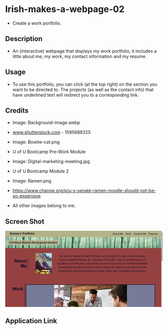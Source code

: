 # Irish-makes-a-webpage-02

- Create a work portfolio.

## Description

- An (interactive) webpage that displays my work portfolio, it includes a little about me, my work, my contact information and my resume.

## Usage

- To use this portfolio, you can click (at the top right) on the section you want to be directed to. The projects (as well as the contact info) that have underlined text will redirect you to a corresponding link.

## Credits

- Image: Background-image.webp
- www.shutterstock.com - 1595688325

- Image: Bowtie-cat.png
- U of U Bootcamp Pre-Work Module

- Image: Digital-marketing-meeting.jpg
- U of U Bootcamp Module 2

- Image: Ramen.png
- https://www.change.org/p/u-s-senate-ramen-noodle-should-not-be-so-expensive

- All other images belong to me.

## Screen Shot

![alt text](./assets/images/Screenshot%20(8).png)

## Application Link
